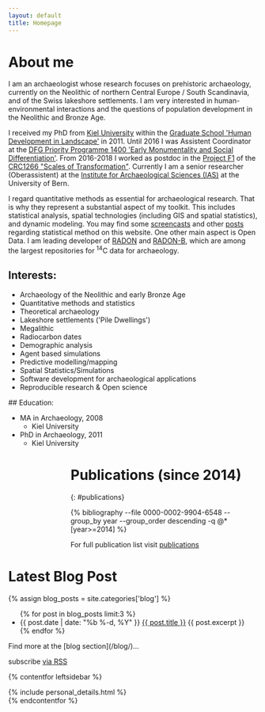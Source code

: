 ```yaml
---
layout: default
title: Homepage
---
```


<div class="odd_row about_me" markdown="1" >

# About me

I am an archaeologist whose research focuses on prehistoric archaeology, currently on the Neolithic of northern Central Europe / South Scandinavia, and of the Swiss lakeshore settlements. I am very interested in human-environmental interactions and the questions of population development in the Neolithic and Bronze Age.

I received my PhD from [Kiel University](http://www.uni-kiel.de) within the [Graduate School 'Human Development in Landscape'](http://www.gshdl.uni-kiel.de) in 2011. Until 2016 I was Assistent Coordinator at the [DFG Priority Programme 1400 'Early Monumentality and Social Differentiation'](http://www.monument.ufg.uni-kiel.de/). From 2016-2018 I worked as postdoc in the [Project F1](https://www.sfb1266.uni-kiel.de/en/projects/cluster-f/f1-supra-regional-crises) of the [CRC1266 "Scales of Transformation"](https://www.sfb1266.uni-kiel.de). Currently I am a senior researcher (Oberassistent) at the [Institute for Archaeological Sciences (IAS)](http://www.iaw.unibe.ch/) at the University of Bern.

I regard quantitative methods as essential for archaeological research. That is why they represent a substantial aspect of my toolkit. This includes statistical analysis, spatial technologies (including GIS and spatial statistics), and dynamic modeling. You may find some [screencasts](/screencasts/) and other [posts](/blog/) regarding statistical method on this website. One other main aspect is Open Data. I am leading developer of [RADON](http://radon.ufg.uni-kiel.de) and [RADON-B](http://radon-b.ufg.uni-kiel.de), which are among the largest repositories for <sup>14</sup>C data for archaeology.

<div class="pure-g">
<div class="pure-u-1 pure-u-lg-1-2 l-box" markdown="1">

## Interests:
* Archaeology of the Neolithic and early Bronze Age
* Quantitative methods and statistics
* Theoretical archaeology
* Lakeshore settlements ('Pile Dwellings')
* Megalithic
* Radiocarbon dates
* Demographic analysis
* Agent based simulations
* Predictive modelling/mapping
* Spatial Statistics/Simulations
* Software development for archaeological applications
* Reproducible research & Open science
</div>

<div class="pure-u-1 pure-u-lg-1-2 l-box" markdown="1">
## Education:

* MA in Archaeology, 2008
  * Kiel University
* PhD in Archaeology, 2011
  * Kiel University
</div>
</div>

</div>

<div class="even_row" markdown="1" >
<div class="pure-u-1 pure-u-md-1-2 l-box" markdown="1" style="margin-left: 25%;">

# Publications (since 2014)
{: #publications}

{% bibliography --file 0000-0002-9904-6548 --group_by year --group_order descending -q @*[year>=2014] %}

For full publication list visit [publications](/publications)
</div>
</div>

# Latest Blog Post

{% assign blog_posts = site.categories['blog'] %}
<ul class="post-list">
{% for post in blog_posts limit:3 %}
  <li>
    <span class="post-meta">{{ post.date | date: "%b %-d, %Y" }}</span>
      <a href="{{ post.url | prepend: site.baseurl }}">{{ post.title }}</a>
      {{ post.excerpt }}
  </li>
{% endfor %}
</ul>
Find more at the [blog section](/blog/)...

  <p class="rss-subscribe">subscribe <a href="{{ "/feed.xml" | prepend: site.baseurl }}">via RSS</a></p>

{% contentfor leftsidebar %}
<div class="personal-details">
{% include personal_details.html %}
</div>
{% endcontentfor %}
